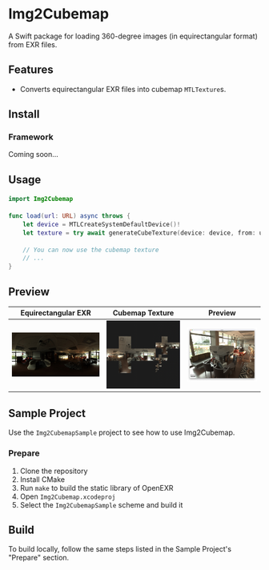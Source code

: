 # Img2Cubemap

A Swift package for loading 360-degree images (in equirectangular format) from EXR files.

## Features

- Converts equirectangular EXR files into cubemap `MTLTexture`s.

## Install

### Framework

Coming soon...

## Usage

```swift
import Img2Cubemap

func load(url: URL) async throws {
    let device = MTLCreateSystemDefaultDevice()!
    let texture = try await generateCubeTexture(device: device, from: url)

    // You can now use the cubemap texture
    // ...
}
```

## Preview

| Equirectangular EXR | Cubemap Texture | Preview |
| --- | --- | --- |
| <img src="./README_ASSETS/equirectangular.jpg" width="300"> | <img src="./README_ASSETS/cubemap.png" width="300"> | <img src="./README_ASSETS/preview.png" width="300"> |

## Sample Project

Use the `Img2CubemapSample` project to see how to use Img2Cubemap.

### Prepare

1. Clone the repository
2. Install CMake
3. Run `make` to build the static library of OpenEXR
4. Open `Img2Cubemap.xcodeproj`
5. Select the `Img2CubemapSample` scheme and build it

## Build

To build locally, follow the same steps listed in the Sample Project's "Prepare" section.

